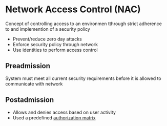 # Network Access Control (NAC)
Concept of controlling access to an environmen tthrough strict adherence to and implemention of a security policy

- Prevent/reduce zero day attacks
- Enforce security policy through network
- Use identities to perform access control


## Preadmission
System must meet all current security requirements before it is allowed to communicate with network

## Postadmission
- Allows and denies access based on user activity 
- Used a predefined [authorization matrix](ACCESSCONTROLMATRIX.md)
